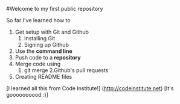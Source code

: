 #Welcome to my first public repository

So far I've learned how to
1. Get setup with Git and Github
	1. Installing Git
	2. Signing up Github
2. Use the **command line**
3. Push code to a **repository**
4. Merge code using
	1. git merge
	2.Github's pull requests
5. Creating README files

[I learned all this from Code Institute!] (http://codeinstitute.net)
[It's goooooooood :)]